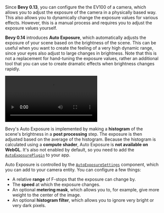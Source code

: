 Since **Bevy 0.13**, you can configure the the EV100 of a camera, which allows you to adjust the exposure of the camera in a physically based way. This also allows you to dynamically change the exposure values for various effects. However, this is a manual process and requires you to adjust the exposure values yourself.

**Bevy 0.14** introduces **Auto Exposure**, which automatically adjusts the exposure of your scene based on the brightness of the scene. This can be useful when you want to create the feeling of a very high dynamic range, since your eyes also adjust to large changes in brightness. Note that this is not a replacement for hand-tuning the exposure values, rather an additional tool that you can use to create dramatic effects when brightness changes rapidly.

<video controls><source src="auto_exposure.mp4" type="video/mp4"/></video>

Bevy's Auto Exposure is implemented by making a **histogram** of the scene's brightness in a **post processing** step. The exposure is then adjusted based on the average of the histogram. Because the histogram is calculated using a **compute shader**, Auto Exposure is **not available on WebGL**. It's also not enabled by default, so you need to add the [`AutoExposurePlugin`](https://docs.rs/bevy/0.14/bevy/core_pipeline/auto_exposure/struct.AutoExposurePlugin.html) to your app.

Auto Exposure is controlled by the [`AutoExposureSettings`](https://docs.rs/bevy/0.14/bevy/core_pipeline/auto_exposure/struct.AutoExposureSettings.html) component, which you can add to your camera entity. You can configure a few things:
* A relative **range** of F-stops that the exposure can change by.
* The **speed** at which the exposure changes.
* An optional **metering mask**, which allows you to, for example, give more weight to the center of the image.
* An optional **histogram filter**, which allows you to ignore very bright or very dark pixels.
